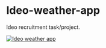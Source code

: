 # Ideo-weather-app
Ideo recruitment task/project.


[![Ideo weather app](http://img.youtube.com/vi/s5RWB5TZn0o/0.jpg)](http://www.youtube.com/watch?v=s5RWB5TZn0o "Ideo weather app")
